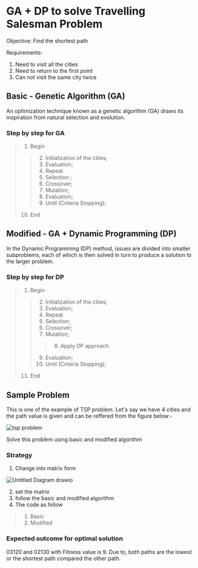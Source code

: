 # GA + DP to solve Travelling Salesman Problem 

Objective: 
Find the shortest path 

Requirements: 
1. Need to visit all the cities 
2. Need to return to the first point
3. Can not visit the same city twice

## Basic - Genetic Algorithm (GA) 

An optimization technique known as a genetic algorithm (GA) draws its inspiration from natural selection and evolution. 

### Step by step for GA

>1. Begin
 >> 2.    Initialization of the cities;
 >> 3.    Evaluation;
 >> 4.    Repeat 
 >> 5.    Selection ;
 >> 6.    Crossover;
 >> 7.    Mutation;
 >> 8.    Evaluation;
 >> 9.    Until (Criteria Stopping);
>10.  End



## Modified  - GA + Dynamic Programming (DP)
In the Dynamic Programming (DP) method, issues are divided into smaller subproblems, each of which is then solved in turn to produce a solution to the larger problem.

### Step by step for DP

>1. Begin
 >> 2.    Initialization of the cities;
 >> 3.    Evaluation;
 >> 4.    Repeat 
 >> 5.    Selection;
 >> 6.    Crossover;
 >> 7.    Mutation;
 >>>  8.   Apply DP approach
 >> 9.    Evaluation;
 >> 10.    Until (Criteria Stopping);
>11.  End


## Sample Problem

This is one of the example of TSP problem.
Let's say we have 4 cities and the path value is given and can be reffered from the figure below:-

![tsp problem](https://user-images.githubusercontent.com/94151132/216835744-7aa47c4d-4c75-4bc4-ab95-7697e626b1b1.png)

Solve this problem using basic and modified algorithm 

### Strategy 

1. Change into matrix form 

![Untitled Diagram drawio](https://user-images.githubusercontent.com/94151132/216835946-73777ecf-10ab-4f68-b4b4-0f570fcf92e9.png)

2. set the matrix
3. follow the basic and modified algorithm 
4. The code as follow 
> 1. Basic
> 2. Modified

### Expected outcome for optimal solution 

03120 and 02130 with Fitness value is 9. Due to, both paths are the lowest or the shortest path compared the other path. 
